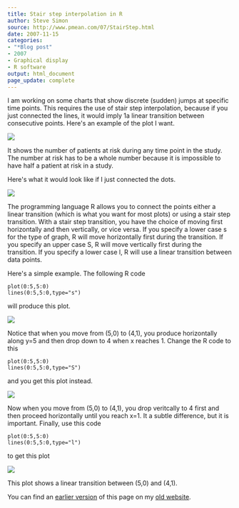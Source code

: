 ```yaml
---
title: Stair step interpolation in R
author: Steve Simon
source: http://www.pmean.com/07/StairStep.html
date: 2007-11-15
categories:
- "*Blog post"
- 2007
- Graphical display
- R software
output: html_document
page_update: complete
---
```


I am working on some charts that show discrete (sudden) jumps at specific time points. This requires the use of stair step interpolation, because if you just connected the lines, it would imply 1a linear transition between consecutive points. Here's an example of the plot I want.

![](http://www.pmean.com/new-images/07/StairStep01.gif)

It shows the number of patients at risk during any time point in the study. The number at risk has to be a whole number because it is impossible to have half a patient at risk in a study.

Here's what it would look like if I just connected the dots.

![](http://www.pmean.com/new-images/07/StairStep02.gif)

The programming language R allows you to connect the points either a linear transition (which is what you want for most plots) or using a stair step transition. With a stair step transition, you have the choice of moving first horizontally and then vertically, or vice versa. If you specify a lower case s for the type of graph, R will move horizontally first during the transition. If you specify an upper case S, R will move vertically first during the transition. If you specify a lower case l, R will use a linear transition between data points.

Here's a simple example. The following R code

```
plot(0:5,5:0)
lines(0:5,5:0,type="s")
```

will produce this plot.

![](http://www.pmean.com/new-images/07/StairStep03.gif)

Notice that when you move from (5,0) to (4,1), you produce horizontally along y=5 and then drop down to 4 when x reaches 1. Change the R code to this

```
plot(0:5,5:0)
lines(0:5,5:0,type="S")
```

and you get this plot instead.

![](http://www.pmean.com/new-images/07/StairStep04.gif)

Now when you move from (5,0) to (4,1), you drop veritcally to 4 first and then proceed horizontally until you reach x=1. It a subtle difference, but it is important. Finally, use this code

```
plot(0:5,5:0)
lines(0:5,5:0,type="l")
```

to get this plot

![](http://www.pmean.com/new-images/07/StairStep05.gif)

This plot shows a linear transition between (5,0) and (4,1).

You can find an [earlier version][sim1] of this page on my [old website][sim2].

[sim1]: http://www.pmean.com/07/StairStep.html
[sim2]: http://www.pmean.com
